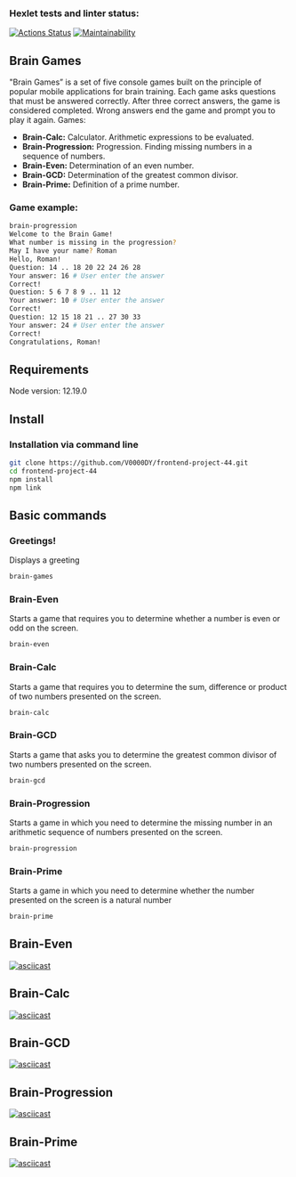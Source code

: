 ### Hexlet tests and linter status:
[![Actions Status](https://github.com/V0000DY/frontend-project-44/actions/workflows/hexlet-check.yml/badge.svg)](https://github.com/V0000DY/frontend-project-44/actions)
[![Maintainability](https://api.codeclimate.com/v1/badges/99fdb9e37b816e422832/maintainability)](https://codeclimate.com/github/V0000DY/frontend-project-44/maintainability)
## Brain Games
"Brain Games” is a set of five console games built on the principle of popular mobile applications for brain training. Each game asks questions that must be answered correctly. After three correct answers, the game is considered completed. Wrong answers end the game and prompt you to play it again.
Games:
- __Brain-Calc:__ Calculator. Arithmetic expressions to be evaluated.
- __Brain-Progression:__ Progression. Finding missing numbers in a sequence of numbers.
- __Brain-Even:__ Determination of an even number.
- __Brain-GCD:__ Determination of the greatest common divisor.
- __Brain-Prime:__ Definition of a prime number.
### Game example:
```bash
brain-progression
Welcome to the Brain Game!
What number is missing in the progression?
May I have your name? Roman
Hello, Roman!
Question: 14 .. 18 20 22 24 26 28
Your answer: 16 # User enter the answer
Correct!
Question: 5 6 7 8 9 .. 11 12
Your answer: 10 # User enter the answer
Correct!
Question: 12 15 18 21 .. 27 30 33
Your answer: 24 # User enter the answer
Correct!
Congratulations, Roman!
```
## Requirements
Node version: 12.19.0
## Install
### Installation via command line
```bash
git clone https://github.com/V0000DY/frontend-project-44.git
cd frontend-project-44
npm install
npm link
```
## Basic commands
### Greetings!
Displays a greeting
```bash
brain-games
```
### Brain-Even
Starts a game that requires you to determine whether a number is even or odd on the screen.
```bash
brain-even
```
### Brain-Calc
Starts a game that requires you to determine the sum, difference or product of two numbers presented on the screen.
```bash
brain-calc
```
### Brain-GCD
Starts a game that asks you to determine the greatest common divisor of two numbers presented on the screen.
```bash
brain-gcd
```
### Brain-Progression
Starts a game in which you need to determine the missing number in an arithmetic sequence of numbers presented on the screen.
```bash
brain-progression
```
### Brain-Prime
Starts a game in which you need to determine whether the number presented on the screen is a natural number
```bash
brain-prime
```
## Brain-Even
[![asciicast](https://asciinema.org/a/FCUH97veQQKkel3jA2rBG4T5P.svg)](https://asciinema.org/a/FCUH97veQQKkel3jA2rBG4T5P)
## Brain-Calc
[![asciicast](https://asciinema.org/a/654461.svg)](https://asciinema.org/a/654461)
## Brain-GCD
[![asciicast](https://asciinema.org/a/aBhaMsG2YPS0kkgF9sgKho4bh.svg)](https://asciinema.org/a/aBhaMsG2YPS0kkgF9sgKho4bh)
## Brain-Progression
[![asciicast](https://asciinema.org/a/amkuoek5SAN1dqK7uOigTRQ2f.svg)](https://asciinema.org/a/amkuoek5SAN1dqK7uOigTRQ2f)
## Brain-Prime
[![asciicast](https://asciinema.org/a/1RfxiD6CKCt1vueqNQytUPY8Y.svg)](https://asciinema.org/a/1RfxiD6CKCt1vueqNQytUPY8Y)